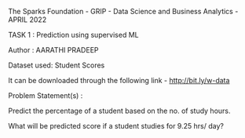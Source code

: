 The Sparks Foundation - GRIP - Data Science and Business Analytics - APRIL 2022

TASK 1 : Prediction using supervised ML

Author : AARATHI PRADEEP

Dataset used: Student Scores

It can be downloaded through the following link - http://bit.ly/w-data

Problem Statement(s) :

Predict the percentage of a student based on the no. of study hours.

What will be predicted score if a student studies for 9.25 hrs/ day?
